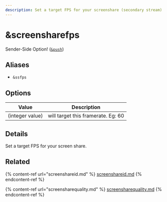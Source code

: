 ```yaml
---
description: Set a target FPS for your screenshare (secondary stream)
---
```


# \&screensharefps

Sender-Side Option! ([`&push`](push.md))

## Aliases

* `&ssfps`

## Options

| Value           | Description                        |
| --------------- | ---------------------------------- |
| (integer value) | will target this framerate. Eg: 60 |

## Details

Set a target FPS for your screen share.&#x20;

## Related

{% content-ref url="screenshareid.md" %}
[screenshareid.md](screenshareid.md)
{% endcontent-ref %}

{% content-ref url="screensharequality.md" %}
[screensharequality.md](screensharequality.md)
{% endcontent-ref %}
